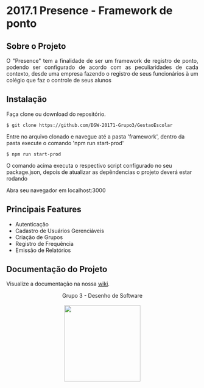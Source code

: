 # 2017.1 Presence - Framework de ponto

## Sobre o Projeto

<p align="justify">O "Presence" tem a finalidade de ser um framework de registro de ponto, podendo ser configurado de acordo com as peculiaridades de cada contexto, desde uma empresa fazendo o registro de seus funcionários à um colégio que faz o controle de seus alunos</p>

## Instalação

Faça clone ou download do repositório.

```console
$ git clone https://github.com/DSW-20171-Grupo3/GestaoEscolar
```

Entre no arquivo clonado e navegue até a pasta 'framework', dentro da pasta execute o comando 'npm run start-prod'

```console
$ npm run start-prod
```

O comando acima executa o respectivo script configurado no seu package.json, depois de atualizar as depêndencias o projeto deverá estar rodando

Abra seu navegador em localhost:3000

## Principais Features

* Autenticação
* Cadastro de Usuários Gerenciáveis
* Criação de Grupos
* Registro de Frequência
* Emissão de Relatórios


## Documentação do Projeto

Visualize a documentação na nossa [wiki](https://github.com/DSW-20171-Grupo3/GestaoEscolar/wiki).



<p align="center">Grupo 3 - Desenho de Software <br /><br />
<a href="https://fga.unb.br" target="_blank"><img width="200"src="https://4.bp.blogspot.com/-0aa6fAFnSnA/VzICtBQgciI/AAAAAAAARn4/SxVsQPFNeE0fxkCPVgMWbhd5qIEAYCMbwCLcB/s1600/unb-gama.png"></a>
</p>

